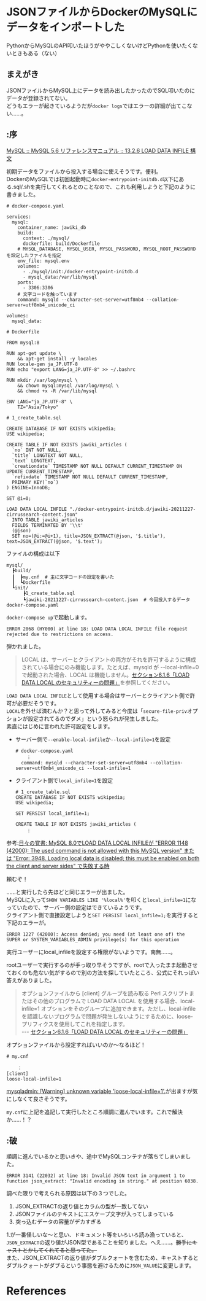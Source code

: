 # JSONファイルからDockerのMySQLにデータをインポートした
PythonからMySQLのAPI叩いたほうがややこしくないけどPythonを使いたくないときもある（ない）

## まえがき

JSONファイルからMySQL上にデータを読み出したかったのでSQL叩いたのにデータが登録されてない。  
どうもエラーが起きているようだが`docker logs`ではエラーの詳細が出てこない……。



## :序

[MySQL :: MySQL 5.6 リファレンスマニュアル :: 13.2.6 LOAD DATA INFILE 構文](https://dev.mysql.com/doc/refman/5.6/ja/load-data.html)

初期データをファイルから投入する場合に使えそうです。便利。  
DockerのMySQLでは初回起動時に`docker-entrypoint-initdb.d`以下にある.sql/.shを実行してくれるとのことなので、これも利用しようと下記のように書きました。

```
# docker-compose.yaml

services:
  mysql:
    container_name: jawiki_db
    build:
      context: ./mysql/
      dockerfile: build/Dockerfile
    # MYSQL_DATABASE, MYSQL_USER, MYSQL_PASSWORD, MYSQL_ROOT_PASSWORDを設定したファイルを指定
    env_file: mysql.env   
    volumes:
      - ./mysql/init:/docker-entrypoint-initdb.d
      - mysql_data:/var/lib/mysql
    ports:
      - 3306:3306
    # 文字コードを触っています
    command: mysqld --character-set-server=utf8mb4 --collation-server=utf8mb4_unicode_ci

volumes:
  mysql_data:
```

```
# Dockerfile

FROM mysql:8

RUN apt-get update \
    && apt-get install -y locales 
RUN locale-gen ja_JP.UTF-8 
RUN echo "export LANG=ja_JP.UTF-8" >> ~/.bashrc

RUN mkdir /var/log/mysql \
    && chown mysql:mysql /var/log/mysql \
    && chmod +x -R /var/lib/mysql

ENV LANG="ja_JP.UTF-8" \
    TZ="Asia/Tokyo"
```

```
# 1_create_table.sql

CREATE DATABASE IF NOT EXISTS wikipedia;
USE wikipedia;

CREATE TABLE IF NOT EXISTS jawiki_articles (
  `no` INT NOT NULL,
  `title` LONGTEXT NOT NULL,
  `text` LONGTEXT,
  `creationdate` TIMESTAMP NOT NULL DEFAULT CURRENT_TIMESTAMP ON UPDATE CURRENT_TIMESTAMP,
  `refixdate` TIMESTAMP NOT NULL DEFAULT CURRENT_TIMESTAMP,
  PRIMARY KEY(`no`)
) ENGINE=InnoDB;

SET @i=0;

LOAD DATA LOCAL INFILE "./docker-entrypoint-initdb.d/jawiki-20211227-cirrussearch-content.json" 
  INTO TABLE jawiki_articles
  FIELDS TERMINATED BY '\\t'
  (@json)
  SET no=(@i:=@i+1), title=JSON_EXTRACT(@json, '$.title'), text=JSON_EXTRACT(@json, '$.text');
```

ファイルの構成は以下
```
mysql/
  ┣build/
  ┃  ┣my.cnf  # 主に文字コードの設定を書いた
  ┃  ┗Dockerfile
  ┗init/
      ┣1_create_table.sql
      ┗jawiki-20211227-cirrussearch-content.json  # 今回投入するデータ
docker-compose.yaml
```

`docker-compose up`で起動します。

```
ERROR 2068 (HY000) at line 18: LOAD DATA LOCAL INFILE file request rejected due to restrictions on access.
```

弾かれました。

> LOCAL は、サーバーとクライアントの両方がそれを許可するように構成されている場合にのみ機能します。たとえば、mysqld が --local-infile=0 で起動された場合、LOCAL は機能しません。[セクション6.1.6「LOAD DATA LOCAL のセキュリティーの問題」](https://dev.mysql.com/doc/refman/5.6/ja/load-data-local-security.html)を参照してください。

`LOAD DATA LOCAL INFILE`として使用する場合はサーバーとクライアント側で許可が必要だそうです。  
`LOCAL`を外せば済むんか？と思って外してみると今度は「`secure-file-priv`オプションが設定されてるのでダメ」という怒られが発生しました。  
素直にはじめに言われた許可設定をします。

- サーバー側で`--enable-local-infile`か`--local-infile=1`を設定
    ```
    # docker-compose.yaml
        ︙
      command: mysqld --character-set-server=utf8mb4 --collation-server=utf8mb4_unicode_ci --local-infile=1
    ```
- クライアント側で`local_infile=1`を設定
    ```
    # 1_create_table.sql
    CREATE DATABASE IF NOT EXISTS wikipedia;
    USE wikipedia;

    SET PERSIST local_infile=1;
    
    CREATE TABLE IF NOT EXISTS jawiki_articles (
        ︙
    ```

参考:[日々の覚書: MySQL 8.0でLOAD DATA LOCAL INFILEが "ERROR 1148 (42000): The used command is not allowed with this MySQL version" または "Error: 3948. Loading local data is disabled; this must be enabled on both the client and server sides" で失敗する時](https://yoku0825.blogspot.com/2018/07/mysql-80load-data-local-infile-error.html)

頼むぞ！

……と実行したら先ほどと同じエラーが出ました。  
MySQLに入って`SHOW VARIABLES LIKE '%local%'`を叩くと`local_infile=1`になっていたので、サーバー側の設定はできているようです。  
クライアント側で直接設定しようと`SET PERSIST local_infile=1;`を実行すると下記のエラーが。

```
ERROR 1227 (42000): Access denied; you need (at least one of) the SUPER or SYSTEM_VARIABLES_ADMIN privilege(s) for this operation
```

実行ユーザーにlocal_infileを設定する権限がないようです。南無……。

rootユーザーで実行するのが手っ取り早そうですが、rootで入ったまま起動させておくのも危ない気がするので別の方法を探していたところ、公式にそれっぽい答えがありました。

> オプションファイルから [client] グループを読み取る Perl スクリプトまたはその他のプログラムで LOAD DATA LOCAL を使用する場合、local-infile=1 オプションをそのグループに追加できます。ただし、local-infile を認識しないプログラムで問題が発生しないようにするために、loose- プリフィクスを使用してこれを指定します。  
> --- [セクション6.1.6「LOAD DATA LOCAL のセキュリティーの問題」](https://dev.mysql.com/doc/refman/5.6/ja/load-data-local-security.html)

オプションファイルから設定すればいいのか〜なるほど！

```
# my.cnf

    ︙
[client]
loose-local-infile=1
```

[mysqladmin: [Warning] unknown variable 'loose-local-infile=1'.](https://gihyo.jp/dev/serial/01/mysql-road-construction-news/0033)が出ますが気にしなくて良さそうです。

`my.cnf`に上記を追記して実行したところ順調に進んでいます。これで解決か……！？

## :破

順調に進んでいるかと思いきや、途中でMySQLコンテナが落ちてしまいました。

```
ERROR 3141 (22032) at line 18: Invalid JSON text in argument 1 to function json_extract: "Invalid encoding in string." at position 6038.
``` 

調べた限りで考えられる原因は以下の３つでした。

1. JSON_EXTRACTの返り値とカラムの型が一致してない
2. JSONファイルのテキストにエスケープ文字が入ってしまっている
3. 突っ込むデータの容量がデカすぎる

1.が一番怪しいな〜と思い、ドキュメント等をいろいろ読み漁っていると、`JSON_EXTRACT`の返り値がJSON型であることを知りました。へえ……。~~勝手にキャストとかしてくれてると思ってた。~~  
また、JSON_EXTRACTの返り値がダブルクォートを含むため、キャストするとダブルクォートがダブるという事態を避けるために`JSON_VALUE`に変更します。






# References